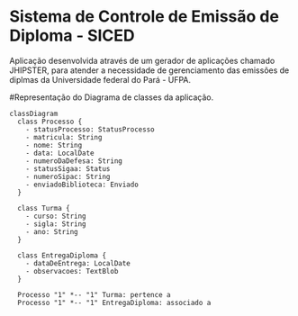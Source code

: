 # Sistema de Controle de Emissão de Diploma - SICED
Aplicação desenvolvida através de um gerador de aplicações chamado JHIPSTER, para atender a necessidade de gerenciamento das emissões de diplmas
da Universidade federal do Pará - UFPA.

#Representação do Diagrama de classes da aplicação.

```mermaid
classDiagram
  class Processo {
    - statusProcesso: StatusProcesso
    - matricula: String
    - nome: String
    - data: LocalDate
    - numeroDaDefesa: String
    - statusSigaa: Status
    - numeroSipac: String
    - enviadoBiblioteca: Enviado
  }

  class Turma {
    - curso: String
    - sigla: String
    - ano: String
  }

  class EntregaDiploma {
    - dataDeEntrega: LocalDate
    - observacoes: TextBlob
  }

  Processo "1" *-- "1" Turma: pertence a
  Processo "1" *-- "1" EntregaDiploma: associado a


```



[jhipster homepage and latest documentation]: https://www.jhipster.tech
[jhipster 7.9.4 archive]: https://www.jhipster.tech/documentation-archive/v7.9.4
[using jhipster in development]: https://www.jhipster.tech/documentation-archive/v7.9.4/development/
[using docker and docker-compose]: https://www.jhipster.tech/documentation-archive/v7.9.4/docker-compose
[using jhipster in production]: https://www.jhipster.tech/documentation-archive/v7.9.4/production/
[running tests page]: https://www.jhipster.tech/documentation-archive/v7.9.4/running-tests/
[code quality page]: https://www.jhipster.tech/documentation-archive/v7.9.4/code-quality/
[setting up continuous integration]: https://www.jhipster.tech/documentation-archive/v7.9.4/setting-up-ci/
[node.js]: https://nodejs.org/
[npm]: https://www.npmjs.com/
[webpack]: https://webpack.github.io/
[browsersync]: https://www.browsersync.io/
[jest]: https://facebook.github.io/jest/
[leaflet]: https://leafletjs.com/
[definitelytyped]: https://definitelytyped.org/
[angular cli]: https://cli.angular.io/
[openapi-generator]: https://openapi-generator.tech
[swagger-editor]: https://editor.swagger.io
[doing api-first development]: https://www.jhipster.tech/documentation-archive/v7.9.4/doing-api-first-development/
